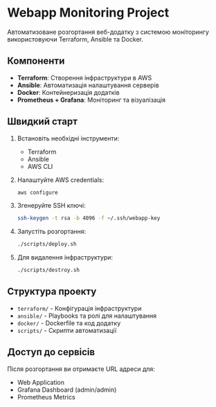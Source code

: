 # Webapp Monitoring Project

Автоматизоване розгортання веб-додатку з системою моніторингу використовуючи Terraform, Ansible та Docker.

## Компоненти

- **Terraform**: Створення інфраструктури в AWS
- **Ansible**: Автоматизація налаштування серверів
- **Docker**: Контейнеризація додатків
- **Prometheus + Grafana**: Моніторинг та візуалізація

## Швидкий старт

1. Встановіть необхідні інструменти:
   - Terraform
   - Ansible
   - AWS CLI

2. Налаштуйте AWS credentials:
   ```bash
   aws configure
   ```

3. Згенеруйте SSH ключі:
   ```bash
   ssh-keygen -t rsa -b 4096 -f ~/.ssh/webapp-key
   ```

4. Запустіть розгортання:
   ```bash
   ./scripts/deploy.sh
   ```

5. Для видалення інфраструктури:
   ```bash
   ./scripts/destroy.sh
   ```

## Структура проекту

- `terraform/` - Конфігурація інфраструктури
- `ansible/` - Playbooks та ролі для налаштування
- `docker/` - Dockerfile та код додатку
- `scripts/` - Скрипти автоматизації

## Доступ до сервісів

Після розгортання ви отримаєте URL адреси для:
- Web Application
- Grafana Dashboard (admin/admin)
- Prometheus Metrics
